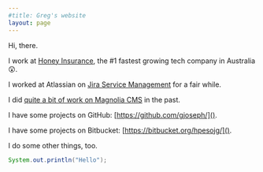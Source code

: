 ```yaml
---
#title: Greg's website 
layout: page 
---
```

Hi, there.

I work at [Honey Insurance](https://www.honeyinsurance.com/), the #1 fastest growing tech company in Australia😲.

I worked at Atlassian on [Jira Service Management](https://www.atlassian.com/software/jira/service-management/features/service-desk)
for a fair while.

I did [quite a bit of work on Magnolia CMS](https://git.magnolia-cms.com/ " ‒ it looks like this Git link is not available, and the core product is not available in their open source GitHub and BitBucket repositories either anymore either ☹️") in the past.

I have some projects on GitHub: [https://github.com/gjoseph/]().

I have some projects on Bitbucket: [https://bitbucket.org/hpesojg/]().

I do some other things, too.

```java
System.out.println("Hello");
```


